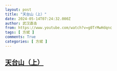 ```yaml
---
layout: post
title: "天台山（上）"
date: 2024-05-14T07:24:32.000Z
author: 武汉直击
from: https://www.youtube.com/watch?v=g0TrMwHdqnc
tags: [ 方斌 ]
comments: True
categories: [ 方斌 ]
---
```

<!--1715671472000-->
[天台山（上）](https://www.youtube.com/watch?v=g0TrMwHdqnc)
------

<div>

</div>
